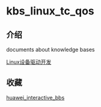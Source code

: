 # kbs_linux_tc_qos

## 介绍

documents about knowledge bases

[Linux设备驱动开发](linux_device_driver/readme.md)

## 收藏
[huawei_interactive_bbs](https://forum.huawei.com/enterprise/zh/thread-232281.html)
